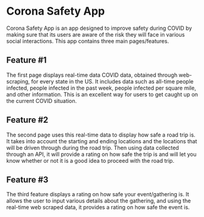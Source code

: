 # Corona Safety App
Corona Safety App is an app designed to improve safety during COVID by making sure that its users are aware of the risk they will face in various social interactions. This app contains three main pages/features.

## Feature #1
The first page displays real-time data COVID data, obtained through web-scraping, for every state in the US. It includes data such as all-time people infected, people infected in the past week, people infected per square mile, and other information. This is an excellent way for users to get caught up on the current COVID situation.

## Feature #2
The second page uses this real-time data to display how safe a road trip is. It takes into account the starting and ending locations and the locations that will be driven through during the road trip. Then using data collected through an API, it will provide a rating on how safe the trip is and will let you know whether or not it is a good idea to proceed with the road trip.

## Feature #3
The third feature displays a rating on how safe your event/gathering is. It allows the user to input various details about the gathering, and using the real-time web scraped data, it provides a rating on how safe the event is.

